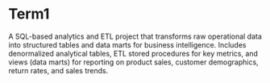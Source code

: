 # Term1
A SQL-based analytics and ETL project that transforms raw operational data into structured tables and data marts for business intelligence. Includes denormalized analytical tables, ETL stored procedures for key metrics, and views (data marts) for reporting on product sales, customer demographics, return rates, and sales trends.
